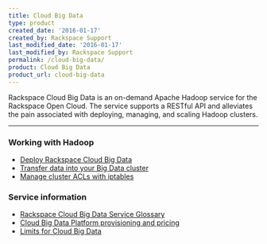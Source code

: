 ```yaml
---
title: Cloud Big Data
type: product
created_date: '2016-01-17'
created_by: Rackspace Support
last_modified_date: '2016-01-17'
last_modified_by: Rackspace Support
permalink: /cloud-big-data/
product: Cloud Big Data
product_url: cloud-big-data
---
```


<p class="lead" markdown="1">Rackspace Cloud Big Data is an on-demand Apache Hadoop service for the Rackspace Open Cloud. The service supports a RESTful API and alleviates the pain associated with deploying, managing, and scaling Hadoop clusters.</p>

<hr />

###  Working with Hadoop

- [Deploy Rackspace Cloud Big Data](/how-to/deploying-rackspace-cloud-big-data)
- [Transfer data into your Big Data cluster](/how-to/getting-data-into-your-big-data-cluster)
- [Manage cluster ACLs with iptables](/how-to/manage-cluster-acls-with-iptables)

###  Service information

- [Rackspace Cloud Big Data Service Glossary](/how-to/rackspace-cloud-big-data-service-glossary)
- [Cloud Big Data Platform provisioning and pricing](/how-to/cloud-big-data-platform-provisioning-and-pricing)
- [Limits for Cloud Big Data](/how-to/limits-for-cloud-big-data)
